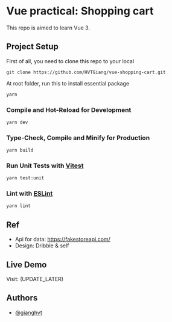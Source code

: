 # Vue practical: Shopping cart

This repo is aimed to learn Vue 3.


## Project Setup
First of all, you need to clone this repo to your local

```gitbash
git clone https://github.com/HVTGiang/vue-shopping-cart.git
```

At root folder, run this to install essential package

```sh
yarn
```

### Compile and Hot-Reload for Development

```sh
yarn dev
```

### Type-Check, Compile and Minify for Production

```sh
yarn build
```

### Run Unit Tests with [Vitest](https://vitest.dev/)

```sh
yarn test:unit
```

### Lint with [ESLint](https://eslint.org/)

```sh
yarn lint
```

## Ref
-  Api for data: https://fakestoreapi.com/
- Design: Dribble & self

## Live Demo
Visit: (UPDATE_LATER)

## Authors

- [@gianghvt](https://github.com/HVTGiang)

